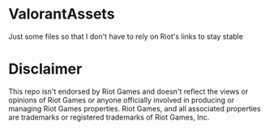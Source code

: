 # ValorantAssets
Just some files so that I don't have to rely on Riot's links to stay stable

# Disclaimer
This repo isn't endorsed by Riot Games and doesn't reflect the views or opinions of Riot Games or anyone officially involved in producing or managing Riot Games properties. Riot Games, and all associated properties are trademarks or registered trademarks of Riot Games, Inc.
